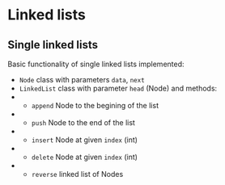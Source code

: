 # Linked lists

## Single linked lists

Basic functionality of single linked lists implemented:
- `Node` class with parameters `data`, `next`
- `LinkedList` class with parameter `head` (Node) and methods:
- - `append` Node to the begining of the list
- - `push` Node to the end of the list
- - `insert` Node at given `index` (int)
- - `delete` Node at given `index` (int)
- - `reverse` linked list of Nodes